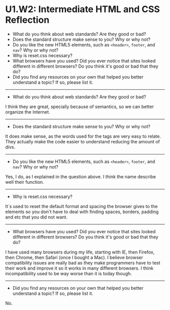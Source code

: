 # U1.W2: Intermediate HTML and CSS Reflection

* What do you think about web standards? Are they good or bad?
* Does the standard structure make sense to you? Why or why not?
* Do you like the new HTML5 elements, such as `<header>`, `footer`, and `nav`? Why or why not?
* Why is reset.css necessary? 
* What browsers have you used? Did you ever notice that sites looked different in different browsers? Do you think it's good or bad that they do?
* Did you find any resources on your own that helped you better understand a topic? If so, please list it.

-------------------------------

* What do you think about web standards? Are they good or bad?

I think they are great, specially because of semantics, so we can better organize the Internet.

-------------------------------

* Does the standard structure make sense to you? Why or why not?

It does make sense, as the words used for the tags are very easy to relate. They actually make the code easier to understand reducing the amount of divs.

-------------------------------

* Do you like the new HTML5 elements, such as `<header>`, `footer`, and `nav`? Why or why not?

Yes, I do, as I explained in the question above. I think the name describe well their function.

-------------------------------

* Why is reset.css necessary? 

It`s used to reset the default format and spacing the browser gives to the elements so you don't have to deal with finding spaces, borders, padding and etc that you did not want.

-------------------------------

* What browsers have you used? Did you ever notice that sites looked different in different browsers? Do you think it's good or bad that they do?

I have used many browsers during my life, starting with IE, then Firefox, then Chrome, then Safari (once I bought a Mac). I believe browser compatibility issues are really bad as they make programmers have to test their work and improve it so it works in many different browsers. I think incompatibility used to be way worse than it is today though.

-------------------------------

* Did you find any resources on your own that helped you better understand a topic? If so, please list it.

No.
